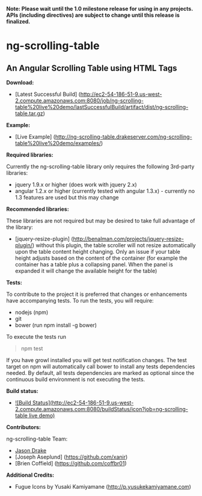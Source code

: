 __Note: Please wait until the 1.0 milestone release for using in any projects.  APIs (including directives) are subject to change until this release is finalized.__


# ng-scrolling-table
## An Angular Scrolling Table using HTML Tags

__Download:__
* [Latest Successful Build] (http://ec2-54-186-51-9.us-west-2.compute.amazonaws.com:8080/job/ng-scrolling-table%20live%20demo/lastSuccessfulBuild/artifact/dist/ng-scrolling-table.tar.gz)

__Example:__
* [Live Example] (http://ng-scrolling-table.drakeserver.com/ng-scrolling-table%20live%20demo/examples/)

__Required libraries:__

Currently the ng-scrolling-table library only requires the following 3rd-party libraries:
* jquery 1.9.x or higher (does work with jquery 2.x)
* angular 1.2.x or higher (currently tested with angular 1.3.x) - currently no 1.3 features are used but this may change

__Recommended libraries:__

These libraries are not required but may be desired to take full advantage of the library:
* [jquery-resize-plugin] (http://benalman.com/projects/jquery-resize-plugin/) without this plugin, the table scroller will not resize automatically upon the table content height changing.  Only an issue if your table height adjusts based on the content of the container (for example the container has a table plus a collapsing panel.  When the panel is expanded it will change the available height for the table) 

__Tests:__

To contribute to the project it is preferred that changes or enhancements have accompanying tests.  To run the tests, you will require:
* nodejs (npm)
* git
* bower (run npm install -g bower)

To execute the tests run
> npm test

If you have growl installed you will get test notification changes.  The test target on npm will automatically call bower to install any tests dependencies needed.  By default, all tests dependencies are marked as optional since the continuous build environment is not executing the tests. 

__Build status:__
* [![Build Status](http://ec2-54-186-51-9.us-west-2.compute.amazonaws.com:8080/buildStatus/icon?job=ng-scrolling-table live demo)](http://ec2-54-186-51-9.us-west-2.compute.amazonaws.com:8080/job/ng-scrolling-table%20live%20demo/)

__Contributors:__

ng-scrolling-table Team:
* [Jason Drake](https://github.com/jadrake75)
* [Joseph Aseplund] (https://github.com/xanir)
* [Brien Coffield] (https://github.com/coffbr01)

__Additional Credits:__
* Fugue Icons by Yusaki Kamiyamane (http://p.yusukekamiyamane.com)
